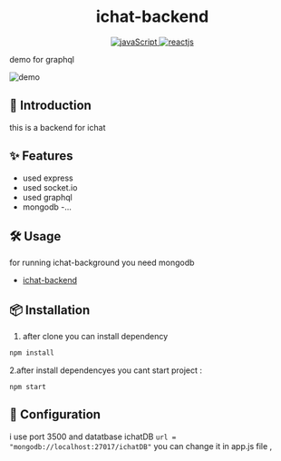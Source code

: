 <h1 align="center">
ichat-backend
</h1>

<p align="center">
  <a href="https://www.javascript.com/">
    <img
      alt="javaScript"
      src="https://img.shields.io/badge/javaScript-%2357A143.svg?&style=for-the-badge&logo=JavaScript&logoColor=white"
    />
  </a>
  <a href="https://react.dev/">
    <img
      alt="reactjs"
      src="https://img.shields.io/badge/ReactJs-blue.svg?&style=for-the-badge&logo=React&logoColor=white"
    />
  </a>
</p>

demo for graphql  

![demo](https://raw.githubusercontent.com/amiof/images/main/graphql-backend-ichat.gif)

## 📢 Introduction

this is a backend for ichat  

## ✨ Features

- used express 
- used socket.io
- used graphql
- mongodb
-...



## 🛠️ Usage

for running ichat-background you need mongodb

- [ichat-backend](https://github.com/amiof/ichat-backend.git)



## 📦 Installation

1. after clone you can install dependency 


```js
npm install 
```
2.after install dependencyes you cant start project : 
```Js
npm start 
```



## 🔧 Configuration

i use port 3500 and datatbase ichatDB  `url = "mongodb://localhost:27017/ichatDB"` you can change it in app.js file ,

